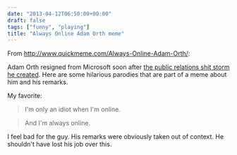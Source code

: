 ```yaml
---
date: "2013-04-12T06:50:00+00:00"
draft: false
tags: ["funny", "playing"]
title: "Always Online Adam Orth meme"
---
```

From http://www.quickmeme.com/Always-Online-Adam-Orth/:

Adam Orth resigned from Microsoft soon after [the public relations shit storm he created](http://arstechnica.com/gaming/2013/04/adam-always-online-orth-no-longer-employed-at-microsoft/). Here are some hilarious parodies that are part of a meme about him and his remarks.

My favorite:

>I'm only an idiot when I'm online.

>And I'm always online.

I feel bad for the guy. His remarks were obviously taken out of context. He shouldn't have lost his job over this.
